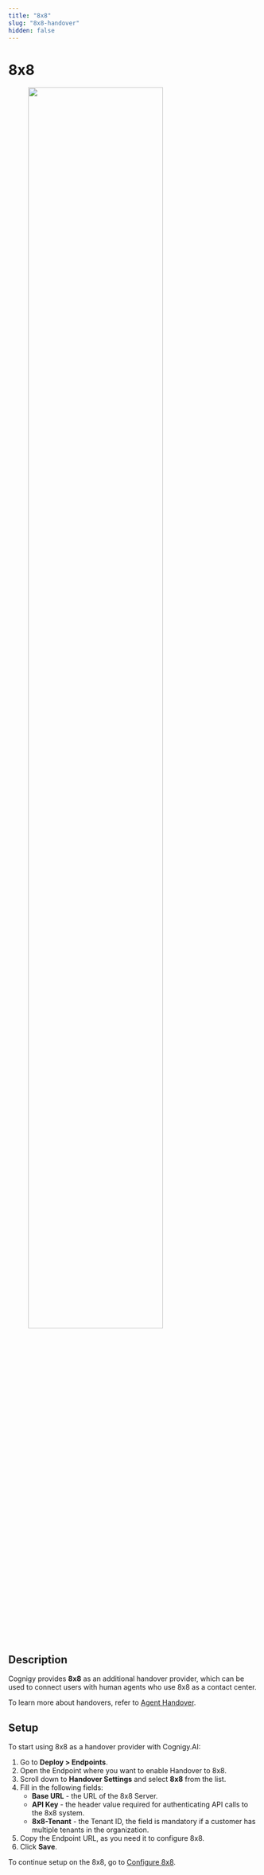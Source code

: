 ```yaml
---
title: "8x8"
slug: "8x8-handover"
hidden: false
---
```

# 8x8

<figure>
  <img class="image-center" src="{{config.site_url}}ai/endpoints/images/8x8.svg" width="80%" />
</figure>

## Description

<div class="divider"></div>

Cognigy provides **8x8** as an additional handover provider, which can be used to connect users with human agents who use 8x8 as a contact center.

To learn more about handovers, refer to [Agent Handover](overview.md). 

## Setup

<div class="divider"></div>

To start using 8x8 as a handover provider with Cognigy.AI:

1. Go to **Deploy > Endpoints**.
2. Open the Endpoint where you want to enable Handover to 8x8. 
3. Scroll down to **Handover Settings** and select **8x8** from the list.
4. Fill in the following fields:
    - **Base URL** - the URL of the 8x8 Server.
    - **API Key** - the header value required for authenticating API calls to the 8x8 system.
    - **8x8-Tenant** - the Tenant ID, the field is mandatory if a customer has multiple tenants in the organization.
5. Copy the Endpoint URL, as you need it to configure 8x8.
6. Click **Save**.

To continue setup on the 8x8, go to [Configure 8x8](../endpoints/8x8.md#configure-8x8).